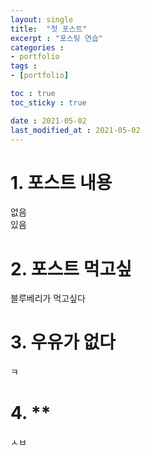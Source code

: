 ```yaml
---
layout: single
title:  "첫 포스트"
excerpt : "포스팅 연습"
categories : 
- portfolio
tags :
- [portfolio]

toc : true
toc_sticky : true

date : 2021-05-02
last_modified_at : 2021-05-02
---
```


# 1. 포스트 내용  
없음  
있음

# 2. 포스트 먹고싶  

블루베리가 먹고싶다

# 3. 우유가 없다  
ㅋ

# 4. **
ㅅㅂ